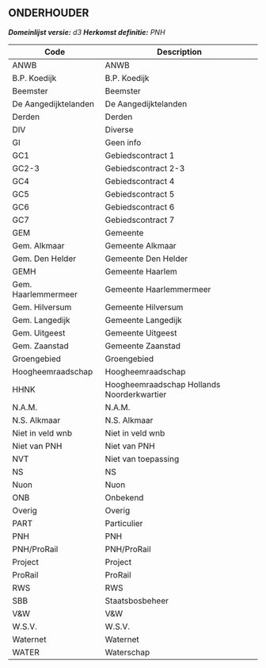 ## ONDERHOUDER

*__Domeinlijst versie:__ d3*
*__Herkomst definitie:__ PNH*

|__Code__ |__Description__	|
|	---	|	---	|
| ANWB | ANWB |
| B.P. Koedijk | B.P. Koedijk |
| Beemster | Beemster |
| De Aangedijktelanden | De Aangedijktelanden |
| Derden | Derden |
| DIV | Diverse |
| GI | Geen info |
| GC1 | Gebiedscontract 1 |
| GC2-3 | Gebiedscontract 2-3 |
| GC4 | Gebiedscontract 4 |
| GC5 | Gebiedscontract 5 |
| GC6 | Gebiedscontract 6 |
| GC7 | Gebiedscontract 7 |
| GEM | Gemeente |
| Gem. Alkmaar | Gemeente Alkmaar |
| Gem. Den Helder | Gemeente Den Helder |
| GEMH | Gemeente Haarlem |
| Gem. Haarlemmermeer | Gemeente Haarlemmermeer |
| Gem. Hilversum | Gemeente Hilversum |
| Gem. Langedijk | Gemeente Langedijk |
| Gem. Uitgeest | Gemeente Uitgeest |
| Gem. Zaanstad | Gemeente Zaanstad |
| Groengebied | Groengebied |
| Hoogheemraadschap | Hoogheemraadschap |
| HHNK | Hoogheemraadschap Hollands Noorderkwartier |
| N.A.M. | N.A.M. |
| N.S. Alkmaar | N.S. Alkmaar |
| Niet in veld wnb | Niet in veld wnb |
| Niet van PNH | Niet van PNH |
| NVT | Niet van toepassing |
| NS | NS |
| Nuon | Nuon |
| ONB | Onbekend |
| Overig | Overig |
| PART | Particulier |
| PNH | PNH |
| PNH/ProRail | PNH/ProRail |
| Project | Project |
| ProRail | ProRail |
| RWS | RWS |
| SBB | Staatsbosbeheer |
| V&W | V&W |
| W.S.V. | W.S.V. |
| Waternet | Waternet |
| WATER | Waterschap |

